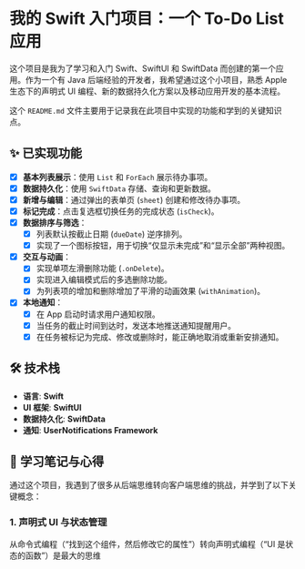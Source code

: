 # 我的 Swift 入门项目：一个 To-Do List 应用

这个项目是我为了学习和入门 Swift、SwiftUI 和 SwiftData 而创建的第一个应用。作为一个有 Java 后端经验的开发者，我希望通过这个小项目，熟悉 Apple 生态下的声明式 UI 编程、新的数据持久化方案以及移动应用开发的基本流程。

这个 `README.md` 文件主要用于记录我在此项目中实现的功能和学到的关键知识点。

## ✨ 已实现功能

- [x] **基本列表展示**：使用 `List` 和 `ForEach` 展示待办事项。
- [x] **数据持久化**：使用 `SwiftData` 存储、查询和更新数据。
- [x] **新增与编辑**：通过弹出的表单页 (`sheet`) 创建和修改待办事项。
- [x] **标记完成**：点击复选框切换任务的完成状态 (`isCheck`)。
- [x] **数据排序与筛选**：
    - [x] 列表默认按截止日期 (`dueDate`) 逆序排列。
    - [x] 实现了一个图标按钮，用于切换“仅显示未完成”和“显示全部”两种视图。
- [x] **交互与动画**：
    - [x] 实现单项左滑删除功能 (`.onDelete`)。
    - [x] 实现进入编辑模式后的多选删除功能。
    - [x] 为列表项的增加和删除增加了平滑的动画效果 (`withAnimation`)。
- [x] **本地通知**：
    - [x] 在 App 启动时请求用户通知权限。
    - [x] 当任务的截止时间到达时，发送本地推送通知提醒用户。
    - [x] 在任务被标记为完成、修改或删除时，能正确地取消或重新安排通知。

## 🛠️ 技术栈

- **语言**: **Swift**
- **UI 框架**: **SwiftUI**
- **数据持久化**: **SwiftData**
- **通知**: **UserNotifications Framework**

## 📝 学习笔记与心得

通过这个项目，我遇到了很多从后端思维转向客户端思维的挑战，并学到了以下关键概念：

### 1. 声明式 UI 与状态管理

从命令式编程（“找到这个组件，然后修改它的属性”）转向声明式编程（“UI 是状态的函数”）是最大的思维
